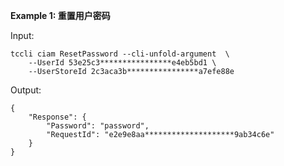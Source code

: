 **Example 1: 重置用户密码**



Input: 

```
tccli ciam ResetPassword --cli-unfold-argument  \
    --UserId 53e25c3****************e4eb5bd1 \
    --UserStoreId 2c3aca3b****************a7efe88e
```

Output: 
```
{
    "Response": {
        "Password": "password",
        "RequestId": "e2e9e8aa********************9ab34c6e"
    }
}
```


